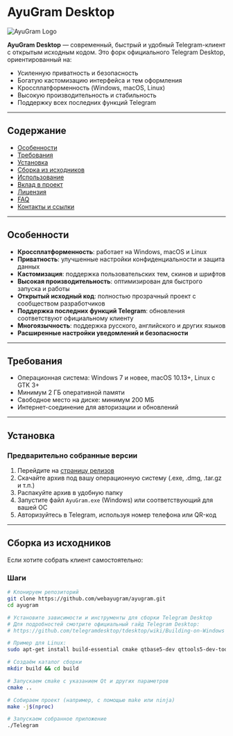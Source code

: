 # AyuGram Desktop

![AyuGram Logo](https://raw.githubusercontent.com/webayugram/ayugram/main/favicon.ico)

**AyuGram Desktop** — современный, быстрый и удобный Telegram-клиент с открытым исходным кодом. Это форк официального Telegram Desktop, ориентированный на:

- Усиленную приватность и безопасность  
- Богатую кастомизацию интерфейса и тем оформления  
- Кроссплатформенность (Windows, macOS, Linux)  
- Высокую производительность и стабильность  
- Поддержку всех последних функций Telegram

---

## Содержание

- [Особенности](#особенности)  
- [Требования](#требования)  
- [Установка](#установка)  
- [Сборка из исходников](#сборка-из-исходников)  
- [Использование](#использование)  
- [Вклад в проект](#вклад-в-проект)  
- [Лицензия](#лицензия)  
- [FAQ](#faq)  
- [Контакты и ссылки](#контакты-и-ссылки)

---

## Особенности

- **Кроссплатформенность**: работает на Windows, macOS и Linux  
- **Приватность**: улучшенные настройки конфиденциальности и защита данных  
- **Кастомизация**: поддержка пользовательских тем, скинов и шрифтов  
- **Высокая производительность**: оптимизирован для быстрого запуска и работы  
- **Открытый исходный код**: полностью прозрачный проект с сообществом разработчиков  
- **Поддержка последних функций Telegram**: обновления соответствуют официальному клиенту  
- **Многоязычность**: поддержка русского, английского и других языков  
- **Расширенные настройки уведомлений и безопасности**

---

## Требования

- Операционная система: Windows 7 и новее, macOS 10.13+, Linux с GTK 3+  
- Минимум 2 ГБ оперативной памяти  
- Свободное место на диске: минимум 200 МБ  
- Интернет-соединение для авторизации и обновлений

---

## Установка

### Предварительно собранные версии

1. Перейдите на [страницу релизов](https://github.com/webayugram/ayugram/releases)  
2. Скачайте архив под вашу операционную систему (.exe, .dmg, .tar.gz и т.п.)  
3. Распакуйте архив в удобную папку  
4. Запустите файл `AyuGram.exe` (Windows) или соответствующий для вашей ОС  
5. Авторизуйтесь в Telegram, используя номер телефона или QR-код

---

## Сборка из исходников

Если хотите собрать клиент самостоятельно:

### Шаги

```bash
# Клонируем репозиторий
git clone https://github.com/webayugram/ayugram.git
cd ayugram

# Установите зависимости и инструменты для сборки Telegram Desktop
# Для подробностей смотрите официальный гайд Telegram Desktop:
# https://github.com/telegramdesktop/tdesktop/wiki/Building-on-Windows

# Пример для Linux:
sudo apt-get install build-essential cmake qtbase5-dev qttools5-dev-tools libssl-dev

# Создаём каталог сборки
mkdir build && cd build

# Запускаем cmake с указанием Qt и других параметров
cmake ..

# Собираем проект (например, с помощью make или ninja)
make -j$(nproc)

# Запускаем собранное приложение
./Telegram
